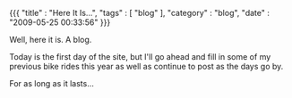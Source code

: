 {{{ "title" : "Here It Is...", "tags" : [ "blog" ], "category" : "blog", "date" : "2009-05-25 00:33:56" }}}

Well, here it is.  A blog.

Today is the first day of the site, but I'll go ahead and fill in some of my previous bike rides this year as well as continue to post as the days go by.

For as long as it lasts…